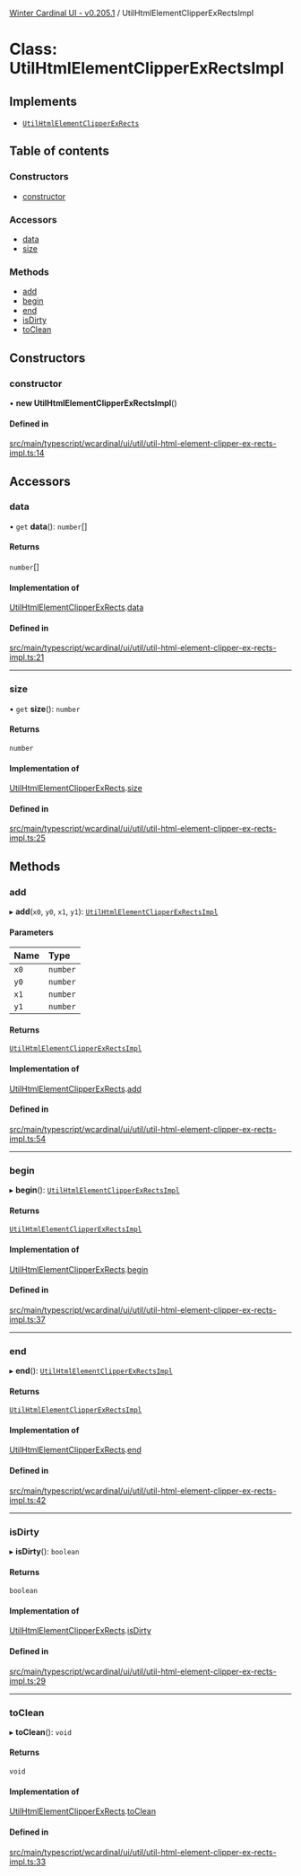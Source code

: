 [Winter Cardinal UI - v0.205.1](../index.md) / UtilHtmlElementClipperExRectsImpl

# Class: UtilHtmlElementClipperExRectsImpl

## Implements

- [`UtilHtmlElementClipperExRects`](../interfaces/UtilHtmlElementClipperExRects.md)

## Table of contents

### Constructors

- [constructor](UtilHtmlElementClipperExRectsImpl.md#constructor)

### Accessors

- [data](UtilHtmlElementClipperExRectsImpl.md#data)
- [size](UtilHtmlElementClipperExRectsImpl.md#size)

### Methods

- [add](UtilHtmlElementClipperExRectsImpl.md#add)
- [begin](UtilHtmlElementClipperExRectsImpl.md#begin)
- [end](UtilHtmlElementClipperExRectsImpl.md#end)
- [isDirty](UtilHtmlElementClipperExRectsImpl.md#isdirty)
- [toClean](UtilHtmlElementClipperExRectsImpl.md#toclean)

## Constructors

### constructor

• **new UtilHtmlElementClipperExRectsImpl**()

#### Defined in

[src/main/typescript/wcardinal/ui/util/util-html-element-clipper-ex-rects-impl.ts:14](https://github.com/winter-cardinal/winter-cardinal-ui/blob/v0.205.1/src/main/typescript/wcardinal/ui/util/util-html-element-clipper-ex-rects-impl.ts#L14)

## Accessors

### data

• `get` **data**(): `number`[]

#### Returns

`number`[]

#### Implementation of

[UtilHtmlElementClipperExRects](../interfaces/UtilHtmlElementClipperExRects.md).[data](../interfaces/UtilHtmlElementClipperExRects.md#data)

#### Defined in

[src/main/typescript/wcardinal/ui/util/util-html-element-clipper-ex-rects-impl.ts:21](https://github.com/winter-cardinal/winter-cardinal-ui/blob/v0.205.1/src/main/typescript/wcardinal/ui/util/util-html-element-clipper-ex-rects-impl.ts#L21)

___

### size

• `get` **size**(): `number`

#### Returns

`number`

#### Implementation of

[UtilHtmlElementClipperExRects](../interfaces/UtilHtmlElementClipperExRects.md).[size](../interfaces/UtilHtmlElementClipperExRects.md#size)

#### Defined in

[src/main/typescript/wcardinal/ui/util/util-html-element-clipper-ex-rects-impl.ts:25](https://github.com/winter-cardinal/winter-cardinal-ui/blob/v0.205.1/src/main/typescript/wcardinal/ui/util/util-html-element-clipper-ex-rects-impl.ts#L25)

## Methods

### add

▸ **add**(`x0`, `y0`, `x1`, `y1`): [`UtilHtmlElementClipperExRectsImpl`](UtilHtmlElementClipperExRectsImpl.md)

#### Parameters

| Name | Type |
| :------ | :------ |
| `x0` | `number` |
| `y0` | `number` |
| `x1` | `number` |
| `y1` | `number` |

#### Returns

[`UtilHtmlElementClipperExRectsImpl`](UtilHtmlElementClipperExRectsImpl.md)

#### Implementation of

[UtilHtmlElementClipperExRects](../interfaces/UtilHtmlElementClipperExRects.md).[add](../interfaces/UtilHtmlElementClipperExRects.md#add)

#### Defined in

[src/main/typescript/wcardinal/ui/util/util-html-element-clipper-ex-rects-impl.ts:54](https://github.com/winter-cardinal/winter-cardinal-ui/blob/v0.205.1/src/main/typescript/wcardinal/ui/util/util-html-element-clipper-ex-rects-impl.ts#L54)

___

### begin

▸ **begin**(): [`UtilHtmlElementClipperExRectsImpl`](UtilHtmlElementClipperExRectsImpl.md)

#### Returns

[`UtilHtmlElementClipperExRectsImpl`](UtilHtmlElementClipperExRectsImpl.md)

#### Implementation of

[UtilHtmlElementClipperExRects](../interfaces/UtilHtmlElementClipperExRects.md).[begin](../interfaces/UtilHtmlElementClipperExRects.md#begin)

#### Defined in

[src/main/typescript/wcardinal/ui/util/util-html-element-clipper-ex-rects-impl.ts:37](https://github.com/winter-cardinal/winter-cardinal-ui/blob/v0.205.1/src/main/typescript/wcardinal/ui/util/util-html-element-clipper-ex-rects-impl.ts#L37)

___

### end

▸ **end**(): [`UtilHtmlElementClipperExRectsImpl`](UtilHtmlElementClipperExRectsImpl.md)

#### Returns

[`UtilHtmlElementClipperExRectsImpl`](UtilHtmlElementClipperExRectsImpl.md)

#### Implementation of

[UtilHtmlElementClipperExRects](../interfaces/UtilHtmlElementClipperExRects.md).[end](../interfaces/UtilHtmlElementClipperExRects.md#end)

#### Defined in

[src/main/typescript/wcardinal/ui/util/util-html-element-clipper-ex-rects-impl.ts:42](https://github.com/winter-cardinal/winter-cardinal-ui/blob/v0.205.1/src/main/typescript/wcardinal/ui/util/util-html-element-clipper-ex-rects-impl.ts#L42)

___

### isDirty

▸ **isDirty**(): `boolean`

#### Returns

`boolean`

#### Implementation of

[UtilHtmlElementClipperExRects](../interfaces/UtilHtmlElementClipperExRects.md).[isDirty](../interfaces/UtilHtmlElementClipperExRects.md#isdirty)

#### Defined in

[src/main/typescript/wcardinal/ui/util/util-html-element-clipper-ex-rects-impl.ts:29](https://github.com/winter-cardinal/winter-cardinal-ui/blob/v0.205.1/src/main/typescript/wcardinal/ui/util/util-html-element-clipper-ex-rects-impl.ts#L29)

___

### toClean

▸ **toClean**(): `void`

#### Returns

`void`

#### Implementation of

[UtilHtmlElementClipperExRects](../interfaces/UtilHtmlElementClipperExRects.md).[toClean](../interfaces/UtilHtmlElementClipperExRects.md#toclean)

#### Defined in

[src/main/typescript/wcardinal/ui/util/util-html-element-clipper-ex-rects-impl.ts:33](https://github.com/winter-cardinal/winter-cardinal-ui/blob/v0.205.1/src/main/typescript/wcardinal/ui/util/util-html-element-clipper-ex-rects-impl.ts#L33)

